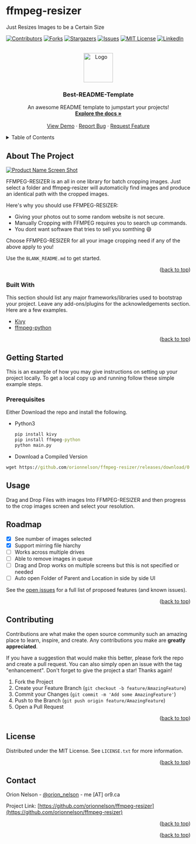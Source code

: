 # ffmpeg-resizer
Just Resizes Images to be a Certain Size
<div id="top"></div>
<!--
*** Thanks for checking out the Best-README-Template. If you have a suggestion
*** that would make this better, please fork the repo and create a pull request
*** or simply open an issue with the tag "enhancement".
*** Don't forget to give the project a star!
*** Thanks again! Now go create something AMAZING! :D
-->



<!-- PROJECT SHIELDS -->
<!--
*** I'm using markdown "reference style" links for readability.
*** Reference links are enclosed in brackets [ ] instead of parentheses ( ).
*** See the bottom of this document for the declaration of the reference variables
*** for contributors-url, forks-url, etc. This is an optional, concise syntax you may use.
*** https://www.markdownguide.org/basic-syntax/#reference-style-links
-->
[![Contributors][contributors-shield]][contributors-url]
[![Forks][forks-shield]][forks-url]
[![Stargazers][stars-shield]][stars-url]
[![Issues][issues-shield]][issues-url]
[![MIT License][license-shield]][license-url]
[![LinkedIn][linkedin-shield]][linkedin-url]



<!-- PROJECT LOGO -->
<br />
<div align="center">
  <a href="https://github.com/orionnelson/ffmpeg-resizer">
    <img src="https://www.unixmen.com/wp-content/uploads/2014/04/ffmpeg-logo.png" alt="Logo" width="80" height="80">
  </a>

  <h3 align="center">Best-README-Template</h3>

  <p align="center">
    An awesome README template to jumpstart your projects!
    <br />
    <a href="https://github.com/orionnelson/ffmpeg-resizer"><strong>Explore the docs »</strong></a>
    <br />
    <br />
    <a href="https://github.com/orionnelson/ffmpeg-resizer">View Demo</a>
    ·
    <a href="https://github.com/orionnelson/ffmpeg-resizer/issues">Report Bug</a>
    ·
    <a href="https://github.com/orionnelson/ffmpeg-resizer/issues">Request Feature</a>
  </p>
</div>



<!-- TABLE OF CONTENTS -->
<details>
  <summary>Table of Contents</summary>
  <ol>
    <li>
      <a href="#about-the-project">About The Project</a>
      <ul>
        <li><a href="#built-with">Built With</a></li>
      </ul>
    </li>
    <li>
      <a href="#getting-started">Getting Started</a>
      <ul>
        <li><a href="#prerequisites">Prerequisites</a></li>
        <li><a href="#installation">Installation</a></li>
      </ul>
    </li>
    <li><a href="#usage">Usage</a></li>
    <li><a href="#roadmap">Roadmap</a></li>
    <li><a href="#contributing">Contributing</a></li>
    <li><a href="#license">License</a></li>
    <li><a href="#contact">Contact</a></li>
    <li><a href="#acknowledgments">Acknowledgments</a></li>
  </ol>
</details>



<!-- ABOUT THE PROJECT -->
## About The Project

[![Product Name Screen Shot][product-screenshot]](https://or9.ca/blog/ffmpeg-resizer)

FFMPEG-RESIZER is an all in one library for batch cropping images. Just select a folder and ffmpeg-resizer will automaticily find images and produce an identical path with the cropped images.

Here's why you should use FFMPEG-RESIZER:
* Giving your photos out to some random website is not secure.
* Manually Cropping with FFMPEG requires you to search up commands.
* You dont want software that tries to sell you somthing :smile:

Choose FFMPEG-RESIZER for all your image cropping need if any of the above apply to you!

Use the `BLANK_README.md` to get started.

<p align="right">(<a href="#top">back to top</a>)</p>



### Built With

This section should list any major frameworks/libraries used to bootstrap your project. Leave any add-ons/plugins for the acknowledgements section. Here are a few examples.

* [Kivy](https://kivy.org/)
* [ffmpeg-python](https://github.com/kkroening/ffmpeg-python)


<p align="right">(<a href="#top">back to top</a>)</p>



<!-- GETTING STARTED -->
## Getting Started

This is an example of how you may give instructions on setting up your project locally.
To get a local copy up and running follow these simple example steps.

### Prerequisites

Either Download the repo and install the following.
* Python3
  ```cmd
  pip install kivy
  pip install ffmpeg-python
  python main.py
  ```
* Download a Compiled Version
```cmd 
wget https://github.com/orionnelson/ffmpeg-resizer/releases/download/0.0.1-alpha/ffmpeg-resizer.zip
```

<!-- USAGE EXAMPLES -->
## Usage

Drag and Drop Files with images Into FFMPEG-RESIZER and then progress to the crop images screen and select your resolution.



<!-- ROADMAP -->
## Roadmap

- [x] See number of images selected
- [x] Support mirring file hiarchy 
- [ ] Works across multiple drives
- [ ] Able to remove images in queue
- [ ] Drag and Drop works on multiple screens but this is not specified or needed
- [ ] Auto open Folder of Parent and Location in side by side UI

See the [open issues](https://github.com/orionnelson/ffmpeg-resizer/issues) for a full list of proposed features (and known issues).

<p align="right">(<a href="#top">back to top</a>)</p>



<!-- CONTRIBUTING -->
## Contributing

Contributions are what make the open source community such an amazing place to learn, inspire, and create. Any contributions you make are **greatly appreciated**.

If you have a suggestion that would make this better, please fork the repo and create a pull request. You can also simply open an issue with the tag "enhancement".
Don't forget to give the project a star! Thanks again!

1. Fork the Project
2. Create your Feature Branch (`git checkout -b feature/AmazingFeature`)
3. Commit your Changes (`git commit -m 'Add some AmazingFeature'`)
4. Push to the Branch (`git push origin feature/AmazingFeature`)
5. Open a Pull Request

<p align="right">(<a href="#top">back to top</a>)</p>



<!-- LICENSE -->
## License

Distributed under the MIT License. See `LICENSE.txt` for more information.

<p align="right">(<a href="#top">back to top</a>)</p>



<!-- CONTACT -->
## Contact

Orion Nelson - [@orion_nelson](https://www.instagram.com/orion_nelson) - me [AT] or9.ca

Project Link: [https://github.com/orionnelson/ffmpeg-resizer](https://github.com/orionnelson/ffmpeg-resizer)

<p align="right">(<a href="#top">back to top</a>)</p>



<!-- ACKNOWLEDGMENTS 
## Acknowledgments

Use this space to list resources you find helpful and would like to give credit to. I've included a few of my favorites to kick things off!

* [Choose an Open Source License](https://choosealicense.com)
* [GitHub Emoji Cheat Sheet](https://www.webpagefx.com/tools/emoji-cheat-sheet)
* [Malven's Flexbox Cheatsheet](https://flexbox.malven.co/)
* [Malven's Grid Cheatsheet](https://grid.malven.co/)
* [Img Shields](https://shields.io)
* [GitHub Pages](https://pages.github.com)
* [Font Awesome](https://fontawesome.com)
* [React Icons](https://react-icons.github.io/react-icons/search)
 -->
<p align="right">(<a href="#top">back to top</a>)</p>


<!-- MARKDOWN LINKS & IMAGES -->
<!-- https://www.markdownguide.org/basic-syntax/#reference-style-links -->
[contributors-shield]: https://img.shields.io/github/contributors/othneildrew/Best-README-Template.svg?style=for-the-badge
[contributors-url]: https://github.com/orionnelson/ffmpeg-resizer/graphs/contributors
[forks-shield]: https://img.shields.io/github/forks/orionnelson/ffmpeg-resizer.svg?style=for-the-badge
[forks-url]: https://github.com/orionnelson/ffmpeg-resizer/network/members
[stars-shield]: https://img.shields.io/github/stars/orionnelson/ffmpeg-resizer.svg?style=for-the-badge
[stars-url]: https://github.com/orionnelson/ffmpeg-resizer/stargazers
[issues-shield]: https://img.shields.io/github/issues/orionnelson/ffmpeg-resizer.svg?style=for-the-badge
[issues-url]: https://github.com/orionnelson/ffmpeg-resizer/issues
[license-shield]: https://img.shields.io/github/license/orionnelson/ffmpeg-resizer.svg?style=for-the-badge
[license-url]: https://github.com/orionnelson/ffmpeg-resizer/blob/master/LICENSE.txt
[linkedin-shield]: https://img.shields.io/badge/-LinkedIn-black.svg?style=for-the-badge&logo=linkedin&colorB=555
[linkedin-url]: https://or9.ca/in
[product-screenshot]: images/screenshot.png

